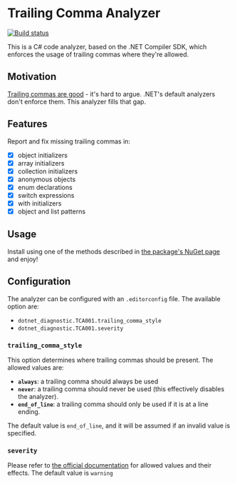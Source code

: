# Trailing Comma Analyzer

[![Build status](https://github.com/levimcgomes/TrailingCommaAnalyzer/actions/workflows/main.yml/badge.svg)](https://github.com/levimcgomes/TrailingCommaAnalyzer/actions/workflows/main.yml)

This is a C# code analyzer, based on the .NET Compiler SDK, which enforces the usage of trailing commas where they're allowed.

## Motivation

[Trailing commas are good](https://devblogs.microsoft.com/oldnewthing/20240209-00/?p=109379) - it's hard to argue. .NET's default analyzers don't enforce them. This analyzer fills that gap.

## Features

Report and fix missing trailing commas in:

- [x] object initializers
- [x] array initializers
- [x] collection initializers
- [x] anonymous objects
- [x] enum declarations
- [x] switch expressions
- [x] with initializers
- [x] object and list patterns

## Usage

Install using one of the methods described in [the package's NuGet page](https://www.nuget.org/packages/levimcgomes.TrailingCommaAnalyzer/) and enjoy!

## Configuration

The analyzer can be configured with an `.editorconfig` file. The available option are:
 
- `dotnet_diagnostic.TCA001.trailing_comma_style`
- `dotnet_diagnostic.TCA001.severity`

### `trailing_comma_style`
This option determines where trailing commas should be present. The allowed values are:

- **`always`**: a trailing comma should always be used
- **`never`**: a trailing comma should never be used (this effectively disables the analyzer).
- **`end_of_line`**: a trailing comma should only be used if it is at a line ending.

The default value is `end_of_line`, and it will be assumed if an invalid value is specified.

### `severity`
Please refer to [the official documentation](https://learn.microsoft.com/en-us/dotnet/fundamentals/code-analysis/configuration-options#severity-level) for allowed values and their effects. The default value is `warning`